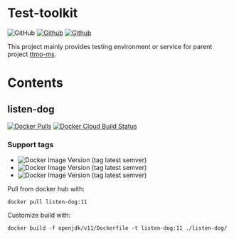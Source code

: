 # Test-toolkit

![GitHub](https://img.shields.io/github/license/ttmo-ms/test-toolkit)
[![Github](https://img.shields.io/badge/orginzation_project-TTMO_MS-brightgreen)](https://www.github.com/ttmo-ms)
[![Github](https://img.shields.io/badge/author-Jover_Zhang-brightgreen)](https://www.joverzhang.com)

This project mainly provides testing environment or service for parent project [ttmo-ms](https://www.github.com/ttmo-ms).

# Contents

## listen-dog

[![Docker Pulls](https://img.shields.io/docker/pulls/ttmo/listen-dog?logo=docker)](https://hub.docker.com/repository/docker/ttmo/listen-dog)
[![Docker Cloud Build Status](https://img.shields.io/docker/cloud/build/ttmo/listen-dog?logo=docker)](https://hub.docker.com/repository/docker/ttmo/listen-dog)



### Support tags

- ![Docker Image Version (tag latest semver)](https://img.shields.io/docker/v/_/openjdk/8?label=openjdk&logo=java)
- ![Docker Image Version (tag latest semver)](https://img.shields.io/docker/v/_/openjdk/11?label=openjdk&logo=java)
- ![Docker Image Version (tag latest semver)](https://img.shields.io/docker/v/_/openjdk/15?label=openjdk&logo=java)

Pull from docker hub with:
```shell script
docker pull listen-dog:11
```

Customize build with:
```shell script
docker build -f openjdk/v11/Dockerfile -t listen-dog:11 ./listen-dog/
```

